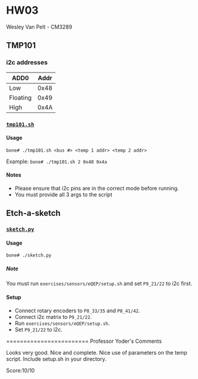 # HW03
Wesley Van Pelt - CM3289

## TMP101
### i2c addresses
| ADD0     | Addr |
| -------- | ---- |
| Low      | 0x48 |
| Floating | 0x49 |
| High     | 0x4A |

### [`tmp101.sh`](tmp101.sh)
#### Usage
`bone# ./tmp101.sh <bus #> <temp 1 addr> <temp 2 addr>`

Example:  `bone# ./tmp101.sh 2 0x48 0x4a`

#### Notes
 * Please ensure that i2c pins are in the correct mode before running.
 * You must provide all 3 args to the script


## Etch-a-sketch
### [`sketch.py`](sketch.py)
#### Usage
`bone# ./sketch.py`
##### Note
You must run `exercises/sensors/eQEP/setup.sh` and set `P9_21/22` to i2c first.

#### Setup
 * Connect rotary encoders to `P8_33/35` and `P8_41/42`.
 * Connect i2c matrix to `P9_21/22`.
 * Run `exercises/sensors/eQEP/setup.sh`.
 * Set `P9_21/22` to i2c.

========================
Professor Yoder's Comments

Looks very good.  Nice and complete.
Nice use of parameters on the temp script.
Include setup.sh in your directory.

Score:10/10
